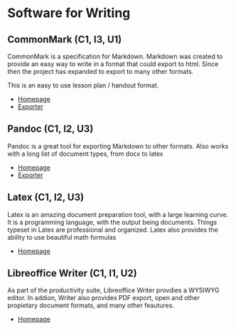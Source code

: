 # Software for Writing

## CommonMark (C1, I3, U1)

CommonMark is a specification for Markdown. Markdown was created to provide an easy way to write in a format that could export to html. Since then the project has expanded to export to many other formats.

This is an easy to use lesson plan / handout format.

* [Homepage](http://commonmark.org/)
* [Exporter](http://spec.commonmark.org/dingus.html)

## Pandoc (C1, I2, U3)

Pandoc is a great tool for exporting Markdown to other formats. Also works with a long list of document types, from docx to latex


* [Homepage](http://johnmacfarlane.net/pandoc/)
* [Exporter](http://johnmacfarlane.net/pandoc/try/)

## Latex (C1, I2, U3)

Latex is an amazing document preparation tool, with a large learning curve. It is a programming language, with the output being documents. Things typeset in Latex are professional and organized. Latex also provides the ability to use beautiful math formulas

* [Homepage](http://www.latex-project.org/)

## Libreoffice Writer (C1, I1, U2)

As part of the productivity suite, Libreoffice Writer provdies a WYSIWYG editor. In addion, Writer also provides PDF export, open and other propietary document formats, and many other feautures.

* [Homepage](http://www.libreoffice.org/)
